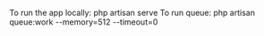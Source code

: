 To run the app locally: php artisan serve
To run queue: php artisan queue:work --memory=512 --timeout=0
